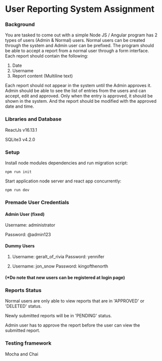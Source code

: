 # User Reporting System Assignment


### Background
You are tasked to come out with a simple Node JS / Angular program has 2 types of users (Admin & Normal) users.
Normal users can be created through the system and Admin user can be prefixed.
The program should be able to accept a report from a normal user through a form interface. 
Each report should contain the following:
1.	Date
2.	Username
3.	Report content (Multiline text)

Each report should not appear in the system until the Admin approves it.
Admin should be able to see the list of entries from the users and can accept, edit and approved.
Only when the entry is approved, it should be shown in the system. And the report should be modified with the approved date and time. 


### Libraries and Database
ReactJs v16.13.1

SQLite3  v4.2.0


### Setup

Install node modules dependencies and run migration script:
```
npm run init
```

Start application node server and react app concurrently:
```
npm run dev
```


### Premade User Credentials

#### Admin User (fixed)
Username: administrator

Password: @admin123

#### Dummy Users
1. Username: geralt_of_rivia 
   Password: yennifer
   
2. Username: jon_snow
   Password: kingofthenorth
   
   

#### (*Do note that new users can be registered at login page)


### Reports Status
Normal users are only able to view reports that are in 'APPROVED' or 'DELETED' status.

Newly submitted reports will be in 'PENDING' status. 

Admin user has to approve the report before the user can view the submitted report.


### Testing framework

Mocha and Chai



